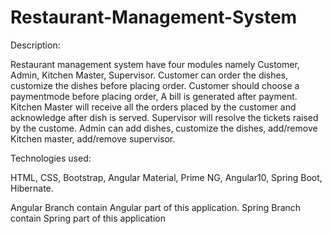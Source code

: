 # Restaurant-Management-System

Description: 

Restaurant management system have four modules namely Customer, Admin, Kitchen Master, Supervisor.
             Customer can order the dishes, customize the dishes before placing order. Customer should choose a paymentmode before placing order, A bill is generated after          payment. 
             Kitchen Master will receive all the orders placed by the customer and acknowledge after dish is served.
             Supervisor will resolve the tickets raised by the custome.
             Admin can add dishes, customize the dishes, add/remove Kitchen master, add/remove supervisor. 
    
    
Technologies used: 

HTML, CSS, Bootstrap, Angular Material, Prime NG, Angular10, Spring Boot, Hibernate.

 Angular Branch contain Angular part of this application. Spring Branch contain Spring part of this application


